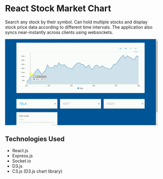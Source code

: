 # React Stock Market Chart

Search any stock by their symbol. Can hold multiple stocks and display stock price data according to different time intervals.
The application also syncs near-instantly across clients using websockets.

![alt text](stockchart.gif)

## Technologies Used
 - React.js
 - Express.js
 - <span>Socket.io</span>
 - D3.js
 - C3.js (D3.js chart library)
 